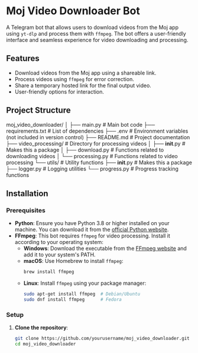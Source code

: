 # Moj Video Downloader Bot

A Telegram bot that allows users to download videos from the Moj app using `yt-dlp` and process them with `ffmpeg`. The bot offers a user-friendly interface and seamless experience for video downloading and processing.

## Features

- Download videos from the Moj app using a shareable link.
- Process videos using `ffmpeg` for error correction.
- Share a temporary hosted link for the final output video.
- User-friendly options for interaction.

## Project Structure
moj_video_downloader/
│
├── main.py                   # Main bot code
├── requirements.txt          # List of dependencies
├── .env                      # Environment variables (not included in version control)
├── README.md                 # Project documentation
├── video_processing/          # Directory for processing videos
│   ├── __init__.py           # Makes this a package
│   ├── download.py           # Functions related to downloading videos
│   └── processing.py         # Functions related to video processing
└── utils/                    # Utility functions
    ├── __init__.py           # Makes this a package
    ├── logger.py             # Logging utilities
    └── progress.py           # Progress tracking functions

    
## Installation

### Prerequisites

- **Python**: Ensure you have Python 3.8 or higher installed on your machine. You can download it from the [official Python website](https://www.python.org/downloads/).
- **FFmpeg**: This bot requires `ffmpeg` for video processing. Install it according to your operating system:
  - **Windows**: Download the executable from the [FFmpeg website](https://ffmpeg.org/download.html#build-windows) and add it to your system's PATH.
  - **macOS**: Use Homebrew to install `ffmpeg`:
    ```bash
    brew install ffmpeg
    ```
  - **Linux**: Install `ffmpeg` using your package manager:
    ```bash
    sudo apt-get install ffmpeg  # Debian/Ubuntu
    sudo dnf install ffmpeg      # Fedora
    ```

### Setup

1. **Clone the repository**:
   ```bash
   git clone https://github.com/yourusername/moj_video_downloader.git
   cd moj_video_downloader
